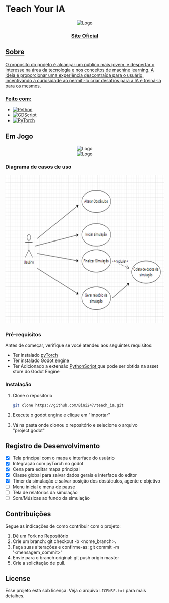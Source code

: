
<h1> Teach Your IA </h1>
<div>
  <!-- PROJECT LOGO -->
  <div align="center">
    <a href="https://github.com/Bini247/teach_ia">
      <img src="https://img.itch.zone/aW1hZ2UvMTgyODQwNi8xMDczMjEzNS5wbmc=/347x500/d66XVS.png" alt="Logo" width="180"height="180">
    </a>
  </div>

  <h3 align="center">

  <p align="center">
    <a href="https://greedy-phantom.itch.io/teach-your-ia">Site Oficial
  </p>
</div>

<!-- ABOUT THE PROJECT -->
## Sobre

O propósito do projeto é alcançar um público mais jovem, e despertar o interesse na área da tecnologia e nos conceitos de machine learning. A ideia é proporcionar uma experiência descontraída para o usuário, incentivando a curiosidade ao permiti-lo criar desafios para a IA e treiná-la para os mesmos.
  
<!--
<div align="center">
  <img src="https://img.itch.zone/aW1hZ2UvMTgyODQwNi8xMDczMTkzOS5wbmc=/original/%2FKvdcu.png" alt="Logo" width="834" height="470">
</div>
-->

### Feito com:

* [![Python][Python.py]][Python-url]
* [![GDScript][Godot.gd]][Godot-url]
* [![PyTorch][PyTorch.py]][PyTorch-url]
  
<!-- USAGE EXAMPLES -->
## Em Jogo

<div align="center">
  <img src="https://img.itch.zone/aW1hZ2UvMTgyODQwNi8xMDczMTkzOS5wbmc=/original/%2FKvdcu.png" alt="Logo" width="834" height="470">
</div>
  
<div align="center">
  <img src="https://img.itch.zone/aW1hZ2UvMTgyODQwNi8xMDczMTk0MC5wbmc=/original/sXWGUQ.png" alt="Logo" width="834" height="470">
</div>
  
### Diagrama de casos de uso
<div align="center">
  <img src="https://github.com/Bini247/teach_ia/blob/main/Diagram.png" alt="Logo" width="834" height="470">
</div>

<!-- GETTING STARTED -->
### Pré-requisitos

Antes de começar, verifique se você atendeu aos seguintes requisitos:
  * Ter instalado <a href="https://pytorch.org/get-started/locally/"> pyTorch </a>
  * Ter instalado <a href="https://godotengine.org/download"> Godot engine </a>
  * Ter Adicionado a extensão <a href="https://godotengine.org/asset-library/asset/179"> PythonScript </a> que pode ser obtida na asset store do Godot Engine
  
### Instalação

1. Clone o repositório
   ```sh
   git clone https://github.com/Bini247/teach_ia.git
   ```
2. Execute o godot engine e clique em "importar"
   
3. Vá na pasta onde clonou o repositório e selecione o arquivo "project.godot"

<!-- ROADMAP -->
## Registro de Desenvolvimento

- [x] Tela principal com o mapa e interface do usuário
- [x] Integração com pyTorch no godot
- [x] Cena para editar mapa principal
- [x] Classe global para salvar dados gerais e interface do editor
- [x] Timer da simulação e salvar posição dos obstáculos, agente e objetivo
- [ ] Menu inicial e menu de pause
- [ ] Tela de relatórios da simulação
- [ ] Som/Músicas ao fundo da simulação

<!-- CONTRIBUTING -->
## Contribuições

Segue as indicações de como contribuir com o projeto:

1. Dê um Fork no Repositório
2. Crie um branch: git checkout -b <nome_branch>.
3. Faça suas alterações e confirme-as: git commit -m '<mensagem_commit>'
4. Envie para o branch original: git push origin master
5. Crie a solicitação de pull.

<!-- LICENSE -->
## License

Esse projeto está sob licença. Veja o arquivo `LICENSE.txt` para mais detalhes.

<!-- MARKDOWN LINKS & IMAGES -->
<!-- https://www.markdownguide.org/basic-syntax/#reference-style-links -->
[product-screenshot]: https://img.itch.zone/aW1hZ2UvMTgyODQwNi8xMDczMTk0MC5wbmc=/original/sXWGUQ.png
[Python.py]: https://img.shields.io/badge/Python-20232A?style=for-the-badge&logo=Python&logoColor=3776AB
[Python-url]: https://www.python.org/
[Godot.gd]: https://img.shields.io/badge/Godot-20232A?style=for-the-badge&logo=GodotEngine&logoColor=478CBF
[Godot-url]: https://godotengine.org/
[PyTorch.py]: https://img.shields.io/badge/PyTorch-20232A?style=for-the-badge&logo=PyTorch&logoColor=EE4C2C
[PyTorch-url]: https://pytorch.org/
